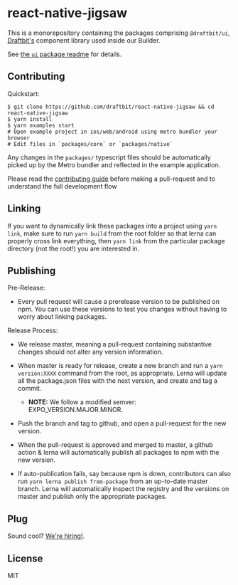 # react-native-jigsaw

This is a monorepository containing the packages comprising `@draftbit/ui`,
[Draftbit's](https://draftbit.com) component library used inside our Builder.

See [the `ui` package readme](./packages/ui#readme) for details.

## Contributing

Quickstart:

```console
$ git clone https://github.com/draftbit/react-native-jigsaw && cd react-native-jigsaw
$ yarn install
$ yarn examples start
# Open example project in ios/web/android using metro bundler your browser
# Edit files in `packages/core` or `packages/native`
```

Any changes in the `packages/` typescript files should be automatically picked
up by the Metro bundler and reflected in the example application.

Please read the [contributing guide](CONTRIBUTING.md) before making
a pull-request and to understand the full development flow

## Linking

If you want to dynamically link these packages into a project using `yarn link`,
make sure to run `yarn build` from the root folder so that lerna can properly
cross link everything, then `yarn link` from the particular package directory
(not the root!) you are interested in.

## Publishing

Pre-Release:

- Every pull request will cause a prerelease version to be published on npm.
  You can use these versions to test you changes without having to worry about
  linking packages.

Release Process:

- We release master, meaning a pull-request containing substantive changes
  should not alter any version information.

- When master is ready for release, create a new branch and run a `yarn version:XXXX` command from the root, as appropriate. Lerna will update all
  the package.json files with the next version, and create and tag a commit.

  - **NOTE:** We follow a modified semver: EXPO_VERSION.MAJOR.MINOR.

- Push the branch and tag to github, and open a pull-request for the new
  version.

- When the pull-request is approved and merged to master, a github action
  & lerna will automatically publish all packages to npm with the new version.

- If auto-publication fails, say because npm is down, contributors can also run
  `yarn lerna publish from-package` from an up-to-date master branch. Lerna
  will automatically inspect the registry and the versions on master and
  publish only the appropriate packages.

## Plug

Sound cool? [We're hiring!](https://draftbit.com/jobs).

## License

MIT
